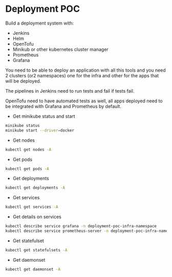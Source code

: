 # Deployment POC

Build a deployment system with:
- Jenkins
- Helm
- OpenTofu
- Minikub or other kubernetes cluster manager
- Prometheus
- Grafana 

You need to be able to deploy an application with all this tools and you need 2 clusters (or2 namespaces) one for the infra and other for the apps that will be deployed.

The pipelines in Jenkins need to run tests and fail if tests fail. 

OpenTofu need to have automated tests as well, all apps deployed need to be integrated with Grafana and Prometheus by default.

* Get minikube status and start
```bash
minikube status
minikube start --driver=docker
```

* Get nodes
```bash
kubectl get nodes -A
```

* Get pods
```bash
kubectl get pods -A
```

* Get deployments
```bash
kubectl get deployments -A
```

* Get services
```bash
kubectl get services -A
```

* Get details on services
```bash
kubectl describe service grafana -n deployment-poc-infra-namespace
kubectl describe service prometheus-server -n deployment-poc-infra-namespace
```

* Get statefulset
```bash
kubectl get statefulsets -A
```

* Get daemonset
```bash
kubectl get daemonset -A
```